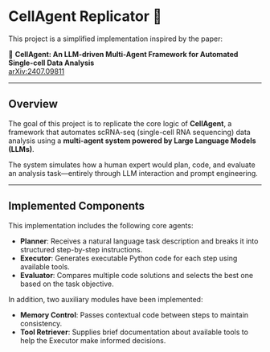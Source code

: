# CellAgent Replicator 🧬

This project is a simplified implementation inspired by the paper:

📄 **CellAgent: An LLM-driven Multi-Agent Framework for Automated Single-cell Data Analysis**  
[arXiv:2407.09811](https://arxiv.org/abs/2407.09811)

---

## Overview

The goal of this project is to replicate the core logic of **CellAgent**, a framework that automates scRNA-seq (single-cell RNA sequencing) data analysis using a **multi-agent system powered by Large Language Models (LLMs)**.

The system simulates how a human expert would plan, code, and evaluate an analysis task—entirely through LLM interaction and prompt engineering.

---

## Implemented Components

This implementation includes the following core agents:

- **Planner**: Receives a natural language task description and breaks it into structured step-by-step instructions.
- **Executor**: Generates executable Python code for each step using available tools.
- **Evaluator**: Compares multiple code solutions and selects the best one based on the task objective.

In addition, two auxiliary modules have been implemented:

- **Memory Control**: Passes contextual code between steps to maintain consistency.
- **Tool Retriever**: Supplies brief documentation about available tools to help the Executor make informed decisions.

